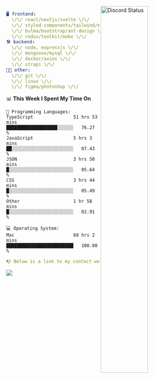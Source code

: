 
<a href="https://discord.com/users/279302975371870218" target="_blank">
    <img width="50%" align="right" alt="Discord Status" src="https://lanyard.cnrad.dev/api/279302975371870218?bg=161B22&borderRadius=5px%205px%200%200&hideTimestamp=true&idleMessage=Just%20chillin%27%20at%20the%20moment&animated=true">
</a>

```yaml
🖥️ frontend: 
  \/\/ react/nextjs/svelte \/\/
  \/\/ styled-components/tailwind/mui/
  \/\/ bulma/bootstrap/ant-design \/\/
  \/\/ redux/toolkit/mobx \/\/
🛠 backend: 
  \/\/ node, expressjs \/\/
  \/\/ mongoose/mysql \/\/
  \/\/ docker/axios \/\/
  \/\/ strapi \/\/
👨‍💻 other: 
  \/\/ git \/\/ 
  \/\/ linux \/\/
  \/\/ figma/photoshop \/\/
```
<!--START_SECTION:waka-->
📊 **This Week I Spent My Time On** 

```text
💬 Programming Languages: 
TypeScript               51 hrs 53 mins      ███████████████████░░░░░░   76.27 % 
JavaScript               5 hrs 3 mins        ██░░░░░░░░░░░░░░░░░░░░░░░   07.43 % 
JSON                     3 hrs 50 mins       █░░░░░░░░░░░░░░░░░░░░░░░░   05.64 % 
CSS                      3 hrs 44 mins       █░░░░░░░░░░░░░░░░░░░░░░░░   05.49 % 
Other                    1 hr 58 mins        █░░░░░░░░░░░░░░░░░░░░░░░░   02.91 % 

💻 Operating System: 
Mac                      68 hrs 2 mins       █████████████████████████   100.00 % 
```


<!--END_SECTION:waka-->
```yaml
📭 Below is a link to my contact website 
```
<a href="https://mxns.xyz" target="_black"> <img src="https://img.shields.io/badge/website-161B22?style=for-the-badge&logo=About.me&logoColor=white"></img> <a/>
